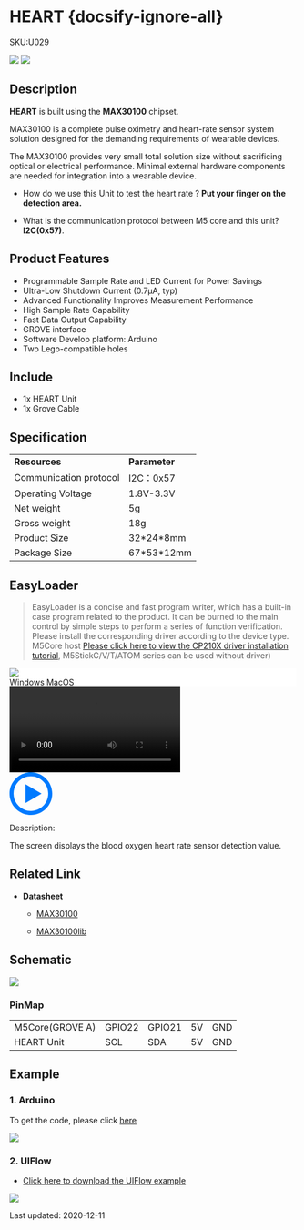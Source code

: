 # HEART {docsify-ignore-all}

<el-tag effect="plain">SKU:U029</el-tag>

<div class="product_pic"><img src="assets/img/product_pics/unit/unit_heart_01.webp"> <img src="assets/img/product_pics/unit/unit_heart_02.webp"></div>

## Description

**HEART** is built using the **MAX30100** chipset.

MAX30100 is a complete pulse oximetry and heart-rate sensor system solution designed for the demanding requirements of wearable devices.

The MAX30100 provides very small total solution size without sacrificing optical or electrical performance. Minimal external hardware components are needed for integration into a wearable device.

- How do we use this Unit to test the heart rate ?
**Put your finger on the detection area.**

- What is the communication  protocol between M5 core and this unit?
**I2C(0x57)**.

## Product Features

- Programmable Sample Rate and LED Current for Power Savings
- Ultra-Low Shutdown Current (0.7µA, typ)
- Advanced Functionality Improves Measurement Performance
- High Sample Rate Capability
- Fast Data Output Capability
- GROVE interface
- Software Develop platform: Arduino
- Two Lego-compatible holes


## Include

- 1x HEART Unit
- 1x Grove Cable

## Specification

<table>
   <tr style="font-weight:bold">
      <td>Resources</td>
      <td>Parameter</td>
   </tr>
   <tr>
      <td>Communication protocol</td>
      <td>I2C：0x57</td>
   </tr>
   <tr>
      <td>Operating Voltage</td>
      <td>1.8V-3.3V</td>
   </tr>
   <tr>
      <td>Net weight</td>
      <td>5g</td>
   </tr>
    <tr>
      <td>Gross weight</td>
      <td>18g</td>
   </tr>
    <tr>
      <td>Product Size</td>
      <td>32*24*8mm</td>
   </tr>
   <tr>
      <td>Package Size</td>
      <td>67*53*12mm</td>
   </tr>
</table>

## EasyLoader

>EasyLoader is a concise and fast program writer, which has a built-in case program related to the product. It can be burned to the main control by simple steps to perform a series of function verification. Please install the corresponding driver according to the device type. M5Core host [Please click here to view the CP210X driver installation tutorial](en/arduino/arduino_development), M5StickC/V/T/ATOM series can be used without driver)

<div class="easyloader-box">
    <div style="background-color:white;">
        <div><img src="https://m5stack.oss-cn-shenzhen.aliyuncs.com/image/easyloader_intro.webp"></div>
        <div class="easyloader-btn">
            <a href="https://m5stack.oss-cn-shenzhen.aliyuncs.com/EasyLoader/Windows/UNIT/For%20M5Core/EasyLoader_Heart_UNIT_With_M5Core.exe">Windows</a>
            <a href="https://m5stack.oss-cn-shenzhen.aliyuncs.com/EasyLoader/MacOS/UNIT/EasyLoader_Heart_UNIT_With_M5Core.dmg">MacOS</a>
            <!-- <a>Linux</a>
            <a>MacOS</a> -->
        </div>
    </div>
    <div>
        <video id="example_video" controls>
            <source src="https://m5stack.oss-cn-shenzhen.aliyuncs.com/video/Product_example_video/Unit/Heart_UNIT.mp4" type="video/mp4">
        </video>
        <div class="easyloader-mask">
        <a>
            <svg id="play-btn" t="1583228776634" class="icon" viewBox="0 0 1024 1024" version="1.1" xmlns="http://www.w3.org/2000/svg" p-id="4152" width="75" height="75"><path d="M512 0C229.216 0 0 229.216 0 512s229.216 512 512 512 512-229.216 512-512S794.784 0 512 0z m0 928C282.24 928 96 741.76 96 512S282.24 96 512 96s416 186.24 416 416-186.24 416-416 416zM384 288l384 224-384 224z" p-id="4153" fill="#007aff"></path></svg></a>
            <p>Description:</p>
            <p>The screen displays the blood oxygen heart rate sensor detection value.</p>
        </div>
    </div>
</div>

## Related Link

- **Datasheet**

  - [MAX30100](https://m5stack.oss-cn-shenzhen.aliyuncs.com/resource/docs/datasheet/unit/MAX30100.pdf)

  - [MAX30100lib](https://github.com/oxullo/Arduino-MAX30100)

## Schematic

<img src="assets/img/product_pics/unit/heart_sch.JPG">

### PinMap

<table>
<tr><td>M5Core(GROVE A)</td><td>GPIO22</td><td>GPIO21</td><td>5V</td><td>GND</td></tr>
 <tr><td>HEART Unit</td><td>SCL</td><td>SDA</td><td>5V</td><td>GND</td></tr>
</table>

## Example

### 1. Arduino

To get the code, please click [here](https://github.com/m5stack/M5Stack/tree/master/examples/Unit/HEART_MAX30100)

<img src="assets/img/product_pics/unit/unit_example/HEART/example_unit_heart_01.webp">

### 2. UIFlow

- [Click here to download the UIFlow example](https://github.com/m5stack/M5-ProductExampleCodes/tree/master/Unit/HEART/UIFlow)

<img src="assets/img/product_pics/unit/unit_example/HEART/Heart_Example.webp">

<!-- ### 2. UIFlow

*- [Click here to download the UIFlow example](https://github.com/m5stack/M5-ProductExampleCodes/tree/master/Unit/JOYSTICK/UIFlow).*

<img src="assets/img/product_pics/unit/unit_example/JOYSTICK/example_unit_joystick_01.webp" width="30%" height="30%"> <img src="assets/img/product_pics/unit/unit_example/JOYSTICK/example_unit_joystick_02.webp" width="58%" height="58%"> -->

<el-divider content-position="right">Last updated: 2020-12-11</el-divider>

<script>

   var purchase_link = 'https://m5stack.com/collections/m5-unit/products/mini-heart-unit';

   anchor_search(purchase_link);
   scrollFunc();

</script>
